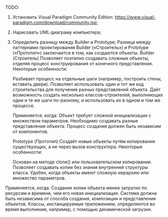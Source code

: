 TODO:
1. Установить Visual Paradigm Community Edition:
	https://www.visual-paradigm.com/download/community.jsp;
2. Нарисовать UML-диаграму компьютера;
3. Определить разницу между Builder и Prototype;
	Разница между паттернами проектирования Builder («Строитель») и Prototype («Прототип») заключается в том, как создаются объекты. 
	Builder (Строитель)
	Позволяет поэтапно создавать сложные объекты, отделяя процесс конструирования от конечного представления. Некоторые особенности: 

	Разбивает процесс на отдельные шаги (например, построить стены, вставить двери).
	Позволяет использовать один и тот же код строительства для получения разных представлений объекта.
	Даёт возможность создать несколько классов-строителей, выполняющих одни и те же шаги по-разному, и использовать их в одном и том же процессе.

	Применяется, когда:
	Объект требует сложной инициализации с множеством параметров.
	Необходимо создавать разные представления объекта.
	Процесс создания должен быть независим от компонентов.

	Prototype (Прототип)
	Создаёт новые объекты путём копирования существующих, а не через вызов конструктора. Некоторые особенности: 
	
	Основан на методе clone() или пользовательском копировании.
	Позволяет создавать копии без знания внутренней структуры класса.
Удобен, когда объекты имеют сложную иерархию или множество параметров.

Применяется, когда:
Создание копии объекта менее затратно по ресурсам и времени, чем его новая инициализация.
Система должна быть независима от способа создания, композиции и представления объектов.
Классы, инстанцируемые приложением, определяются во время выполнения, например, с помощью динамической загрузки.
